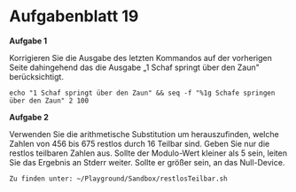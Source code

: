 # Aufgabenblatt 19

**Aufgabe 1**

Korrigieren Sie die Ausgabe des letzten Kommandos auf der vorherigen Seite dahingehend das die Ausgabe „1 Schaf springt über den Zaun" berücksichtigt.

`echo "1 Schaf springt über den Zaun" && seq -f "%1g Schafe springen über den Zaun" 2 100`

**Aufgabe 2**

Verwenden Sie die arithmetische Substitution um herauszufinden, welche Zahlen von 456 bis 675 restlos durch 16 Teilbar sind. Geben Sie nur die restlos teilbaren Zahlen aus. Sollte der Modulo-Wert kleiner als 5 sein, leiten Sie das Ergebnis an Stderr weiter. Sollte er größer sein, an das Null-Device.

`Zu finden unter: ~/Playground/Sandbox/restlosTeilbar.sh`
